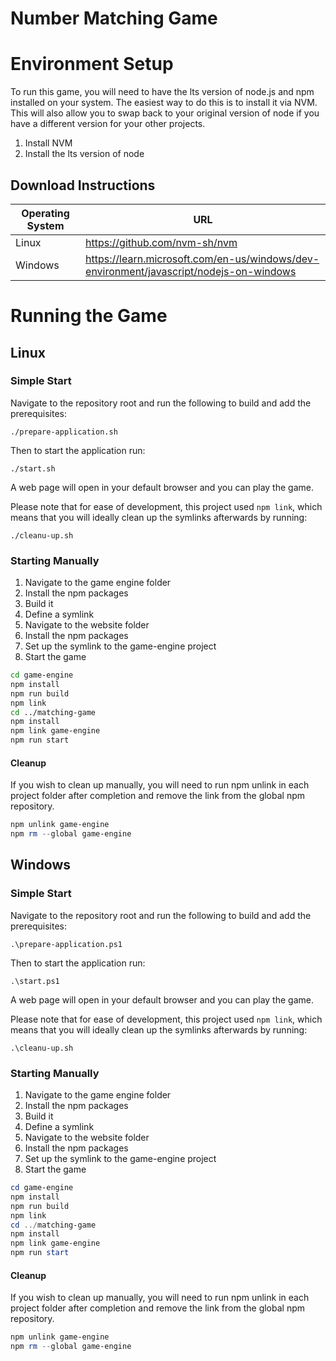 # Number Matching Game

# Environment Setup

To run this game, you will need to have the lts version of node.js and npm installed on your system.  The easiest way to do this is to install it via NVM.  This will also allow you to swap back to your original version of node if you have a different version for your other projects.

1. Install NVM
2. Install the lts version of node

## Download Instructions

| Operating System | URL |
| -- | -- |
| Linux | https://github.com/nvm-sh/nvm |
| Windows | https://learn.microsoft.com/en-us/windows/dev-environment/javascript/nodejs-on-windows |


# Running the Game

## Linux

### Simple Start
Navigate to the repository root and run the following to build and add the prerequisites:

`./prepare-application.sh`

Then to start the application run:

`./start.sh`

A web page will open in your default browser and you can play the game.

Please note that for ease of development, this project used `npm link`, which means that you will ideally clean up the symlinks afterwards by running:

`./cleanu-up.sh`

### Starting Manually

1. Navigate to the game engine folder
2. Install the npm packages
3. Build it
4. Define a symlink 
5. Navigate to the website folder
6. Install the npm packages
7. Set up the symlink to the game-engine project
8. Start the game 

```bash
cd game-engine
npm install
npm run build
npm link
cd ../matching-game 
npm install 
npm link game-engine
npm run start
```

#### Cleanup

If you wish to clean up manually, you will need to run npm unlink in each project folder after completion and remove the link from the global npm repository.

```PowerShell
npm unlink game-engine
npm rm --global game-engine
```

## Windows

### Simple Start
Navigate to the repository root and run the following to build and add the prerequisites:

`.\prepare-application.ps1`

Then to start the application run:

`.\start.ps1`

A web page will open in your default browser and you can play the game.

Please note that for ease of development, this project used `npm link`, which means that you will ideally clean up the symlinks afterwards by running:

`.\cleanu-up.sh`

### Starting Manually

1. Navigate to the game engine folder
2. Install the npm packages
3. Build it
4. Define a symlink 
5. Navigate to the website folder
6. Install the npm packages
7. Set up the symlink to the game-engine project
8. Start the game 

```PowerShell
cd game-engine
npm install
npm run build
npm link
cd ../matching-game 
npm install 
npm link game-engine
npm run start
```

#### Cleanup

If you wish to clean up manually, you will need to run npm unlink in each project folder after completion and remove the link from the global npm repository.


```PowerShell
npm unlink game-engine
npm rm --global game-engine
```
